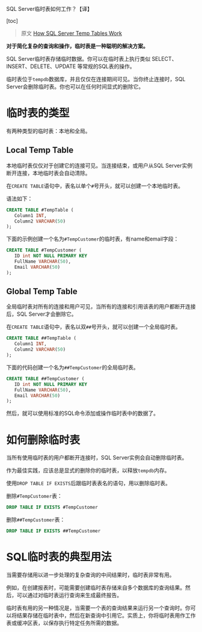 SQL Server临时表如何工作？【译】

[toc]

> 原文 [How SQL Server Temp Tables Work](https://www.makeuseof.com/sql-server-temp-tables/)


**对于简化复杂的查询和操作，临时表是一种聪明的解决方案。**

SQL Server临时表存储临时数据。你可以在临时表上执行类似 SELECT、INSERT、DELETE、UPDATE 等常规的SQL表的操作。

临时表位于`tempdb`数据库，并且仅仅在连接期间可见。当你终止连接时，SQL Server会删除临时表。你也可以在任何时间显式的删除它。

# 临时表的类型

有两种类型的临时表：本地和全局。

## Local Temp Table

本地临时表仅仅对于创建它的连接可见。当连接结束，或用户从SQL Server实例断开连接，本地临时表会自动清除。

在`CREATE TABLE`语句中，表名以单个`#`号开头，就可以创建一个本地临时表。

语法如下：

```sql
CREATE TABLE #TempTable (
   Column1 INT,
   Column2 VARCHAR(50)
);
```

下面的示例创建一个名为`#TempCustomer`的临时表，有name和email字段：

```sql
CREATE TABLE #TempCustomer (
   ID int NOT NULL PRIMARY KEY
   FullName VARCHAR(50),
   Email VARCHAR(50)
);
```

## Global Temp Table

全局临时表对所有的连接和用户可见，当所有的连接和引用该表的用户都断开连接后，SQL Server才会删除它。

在`CREATE TABLE`语句中，表名以双`##`号开头，就可以创建一个全局临时表。

```sql
CREATE TABLE ##TempTable (
   Column1 INT,
   Column2 VARCHAR(50)
);
```

下面的代码创建一个名为`##TempCustomer`的全局临时表。

```sql
CREATE TABLE ##TempCustomer (
   ID int NOT NULL PRIMARY KEY
   FullName VARCHAR(50),
   Email VARCHAR(50)
);
```

然后，就可以使用标准的SQL命令添加或操作临时表中的数据了。

# 如何删除临时表

当所有使用临时表的用户都断开连接时，SQL Server实例会自动删除临时表。

作为最佳实践，应该总是显式的删除你的临时表，以释放`tempdb`内存。

使用`DROP TABLE IF EXISTS`后跟临时表表名的语句，用以删除临时表。

删除`#TempCustomer`表：

```sql
DROP TABLE IF EXISTS #TempCustomer
```

删除`##TempCustomer`表：

```sql
DROP TABLE IF EXISTS ##TempCustomer
```

# SQL临时表的典型用法

当需要存储用以进一步处理的复杂查询的中间结果时，临时表非常有用。

例如，在创建报表时，可能需要创建临时表存储来自多个数据库的查询结果。然后，可以通过对临时表运行查询来生成最终报告。

临时表有用的另一种情况是，当需要一个表的查询结果来运行另一个查询时。你可以将结果存储在临时表中，然后在新查询中引用它。实质上，你将临时表用作工作表或缓冲区表，以保存执行特定任务所需的数据。


